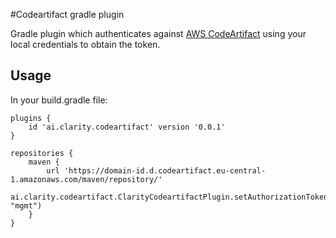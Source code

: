 #Codeartifact gradle plugin

Gradle plugin which authenticates against [AWS CodeArtifact](https://aws.amazon.com/es/codeartifact/) using your local credentials to obtain the token.


## Usage

In your build.gradle file:

```
plugins {
    id 'ai.clarity.codeartifact' version '0.0.1'
}

repositories {
    maven {
        url 'https://domain-id.d.codeartifact.eu-central-1.amazonaws.com/maven/repository/'
        ai.clarity.codeartifact.ClarityCodeartifactPlugin.setAuthorizationToken(owner, "mgmt")
    }
}

```
